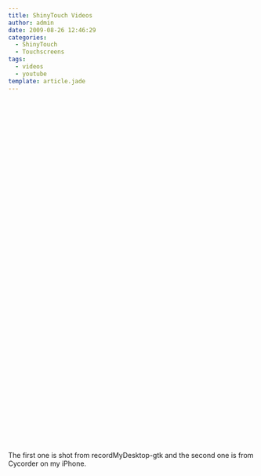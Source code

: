 ```yaml
---
title: ShinyTouch Videos
author: admin
date: 2009-08-26 12:46:29
categories:
  - ShinyTouch
  - Touchscreens
tags: 
  - videos
  - youtube
template: article.jade
---
```


<object width="425" height="344"><param name="movie" value="http://www.youtube.com/v/DCq6tKZeoV0&hl=en&fs=1&"></param><param name="allowFullScreen" value="true"></param><param name="allowscriptaccess" value="always"></param><embed src="http://www.youtube.com/v/DCq6tKZeoV0&hl=en&fs=1&" type="application/x-shockwave-flash" allowscriptaccess="always" allowfullscreen="true" width="425" height="344"></embed></object>

<object width="425" height="344"><param name="movie" value="http://www.youtube.com/v/fRfRQtauvc4&hl=en&fs=1&"></param><param name="allowFullScreen" value="true"></param><param name="allowscriptaccess" value="always"></param><embed src="http://www.youtube.com/v/fRfRQtauvc4&hl=en&fs=1&" type="application/x-shockwave-flash" allowscriptaccess="always" allowfullscreen="true" width="425" height="344"></embed></object>

The first one is shot from recordMyDesktop-gtk and the second one is from Cycorder on my iPhone.
